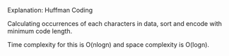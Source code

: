 Explanation: Huffman Coding

Calculating occurrences of each characters in data, sort and encode with minimum code length.

Time complexity for this is O(nlogn) and space complexity is O(logn).